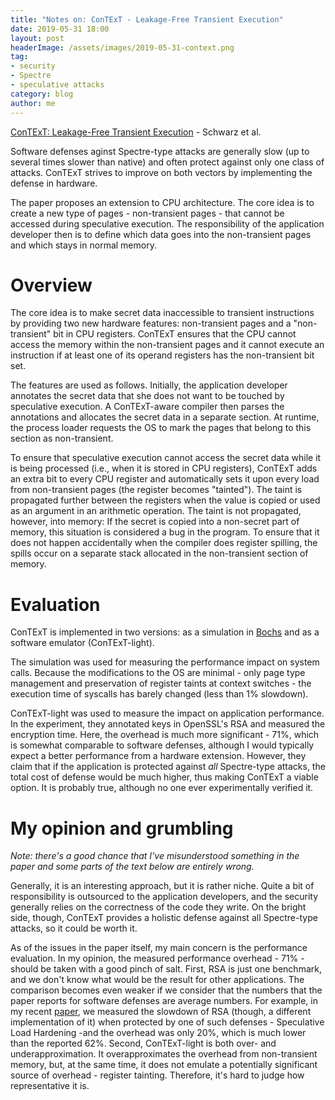 ```yaml
---
title: "Notes on: ConTExT - Leakage-Free Transient Execution"
date: 2019-05-31 18:00
layout: post
headerImage: /assets/images/2019-05-31-context.png
tag:
- security
- Spectre
- speculative attacks
category: blog
author: me
---
```


[ConTExT: Leakage-Free Transient Execution](https://arxiv.org/pdf/1905.09100.pdf) - Schwarz et al.

Software defenses aginst Spectre-type attacks are generally slow (up to several times slower than native) and often protect against only one class of attacks.
ConTExT strives to improve on both vectors by implementing the defense in hardware.

The paper proposes an extension to CPU architecture.
The core idea is to create a new type of pages - non-transient pages - that cannot be accessed during speculative execution.
The responsibility of the application developer then is to define which data goes into the non-transient pages and which stays in normal memory.

# Overview

The core idea is to make secret data inaccessible to transient instructions by providing two new hardware features: non-transient pages and a "non-transient" bit in CPU registers.
ConTExT ensures that the CPU cannot access the memory within the non-transient pages and it cannot execute an instruction if at least one of its operand registers has the non-transient bit set.

The features are used as follows.
Initially, the application developer annotates the secret data that she does not want to be touched by speculative execution.
A ConTExT-aware compiler then parses the annotations and allocates the secret data in a separate section.
At runtime, the process loader requests the OS to mark the pages that belong to this section as non-transient.

To ensure that speculative execution cannot access the secret data while it is being processed (i.e., when it is stored in CPU registers), ConTExT adds an extra bit to every CPU register and automatically sets it upon every load from non-transient pages (the register becomes "tainted").
The taint is propagated further between the registers when the value is copied or used as an argument in an arithmetic operation.
The taint is not propagated, however, into memory:
If the secret is copied into a non-secret part of memory, this situation is considered a bug in the program.
To ensure that it does not happen accidentally when the compiler does register spilling, the spills occur on a separate stack allocated in the non-transient section of memory.

# Evaluation

ConTExT is implemented in two versions: as a simulation in [Bochs](https://en.wikipedia.org/wiki/Bochs) and as a software emulator (ConTExT-light).

The simulation was used for measuring the performance impact on system calls.
Because the modifications to the OS are minimal - only page type management and preservation of register taints at context switches - the execution time of syscalls has barely changed (less than 1% slowdown).

ConTExT-light was used to measure the impact on application performance.
In the experiment, they annotated keys in OpenSSL's RSA and measured the encryption time.
Here, the overhead is much more significant - 71%, which is somewhat comparable to software defenses, although I would typically expect a better performance from a hardware extension.
However, they claim that if the application is protected against *all* Spectre-type attacks, the total cost of defense would be much higher, thus making ConTExT a viable option.
It is probably true, although no one ever experimentally verified it.

# My opinion and grumbling

_Note: there's a good chance that I've misunderstood something in the paper and some parts of the text below are entirely wrong._

Generally, it is an interesting approach, but it is rather niche.
Quite a bit of responsibility is outsourced to the application developers, and the security generally relies on the correctness of the code they write.
On the bright side, though, ConTExT provides a holistic defense against all Spectre-type attacks, so it could be worth it.

As of the issues in the paper itself, my main concern is the performance evaluation.
In my opinion, the measured performance overhead - 71% - should be taken with a good pinch of salt.
First, RSA is just one benchmark, and we don't know what would be the result for other applications.
The comparison becomes even weaker if we consider that the numbers that the paper reports for software defenses are average numbers.
For example, in my recent [paper](https://arxiv.org/pdf/1905.10311.pdf), we measured the slowdown of RSA (though, a different implementation of it) when protected by one of such defenses - Speculative Load Hardening -and the overhead was only 20%, which is much lower than the reported 62%.
Second, ConTExT-light is both over- and underapproximation.
It overapproximates the overhead from non-transient memory, but, at the same time, it does not emulate a potentially significant source of overhead - register tainting.
Therefore, it's hard to judge how representative it is.
